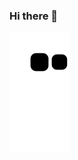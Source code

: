 ### Hi there 👋




![Snake animation](https://github.com/Ashutosh9110/Ashutosh9110/blob/output/github-contribution-grid-snake.svg)
